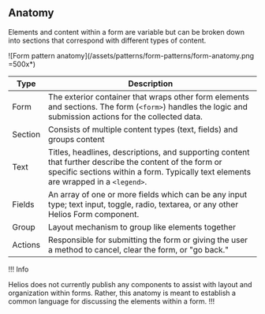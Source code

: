 ## Anatomy

Elements and content within a form are variable but can be broken down into sections that correspond with different types of content.

![Form pattern anatomy](/assets/patterns/form-patterns/form-anatomy.png =500x*)

| Type | Description |
|------|-------------|
| Form | The exterior container that wraps other form elements and sections. The form (`<form>`) handles the logic and submission actions for the collected data. |
| Section | Consists of multiple content types (text, fields) and groups  content |
| Text | Titles, headlines, descriptions, and supporting content that further describe the content of the form or specific sections within a form. Typically text elements are wrapped in a `<legend>`. |
| Fields | An array of one or more fields which can be any input type; text input, toggle, radio, textarea, or any other Helios Form component. |
| Group | Layout mechanism to group like elements together |
| Actions | Responsible for submitting the form or giving the user a method to cancel, clear the form, or "go back." |

!!! Info

Helios does not currently publish any components to assist with layout and organization within forms. Rather, this anatomy is meant to establish a common language for discussing the elements within a form.
!!!
